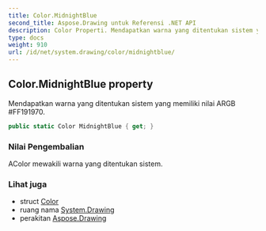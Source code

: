 ```yaml
---
title: Color.MidnightBlue
second_title: Aspose.Drawing untuk Referensi .NET API
description: Color Properti. Mendapatkan warna yang ditentukan sistem yang memiliki nilai ARGB FF191970.
type: docs
weight: 910
url: /id/net/system.drawing/color/midnightblue/
---
```

## Color.MidnightBlue property

Mendapatkan warna yang ditentukan sistem yang memiliki nilai ARGB #FF191970.

```csharp
public static Color MidnightBlue { get; }
```

### Nilai Pengembalian

AColor mewakili warna yang ditentukan sistem.

### Lihat juga

* struct [Color](../)
* ruang nama [System.Drawing](../../color/)
* perakitan [Aspose.Drawing](../../../)


